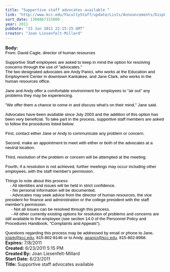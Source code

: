 ```yaml
---
title: "Supportive staff advocates available "
link: "http://www.kcc.edu/FacultyStaff/update/Lists/Announcements/DispForm.aspx?ID=362"
sort_date: 1308867315000
year: 2011
pubDate: "23 Jun 2011 22:15:15 GMT"
creator: "Joan Liesenfelt-Millard"
---
```


<div><b>Body:</b> <div class=ExternalClassFFB93788A6D54EF2AA9A6A14B45E50BA>
<p style="margin:0in 0in 0pt" class=MsoNormal><span style="font-family:'Arial','sans-serif';color:#cc0000;font-size:10pt"><font color="#000000">From: David Cagle, director of human resources</font></span></p>
<p style="margin:0in 0in 0pt" class=MsoNormal><span style="font-family:'Arial','sans-serif';color:#cc0000;font-size:10pt">  </span></p>
<div><span style="font-family:'Arial','sans-serif';color:black;font-size:10pt">Supportive Staff employees are asked to keep in mind the option for resolving concerns through the use of &quot;advocates.&quot;<br></span></div>
<div><span style="font-family:'Arial','sans-serif';color:black;font-size:10pt">The two designated advocates are Andy Panici, who works at the Education and Employment Center in downtown Kankakee, and Jane Clark, who works in the human resources office. </span></div><span style="font-family:'Arial','sans-serif';color:black;font-size:10pt">
<div><br>Jane and Andy offer a comfortable environment for employees to &quot;air out&quot; any problems they may be experiencing.</div>
<div><br>&quot;We offer them a chance to come in and discuss what's on their mind,&quot; Jane said.</div>
<div><br>Advocates have been available since July 2003 and the addition of this option has been very beneficial. To take part in the process, supportive staff members are asked to follow the procedures listed below:</div>
<div><br>First, contact either Jane or Andy to communicate any problem or concern.</div>
<div><br>Second, make an appointment to meet with either or both of the advocates at a neutral location.</div>
<div><br>Third, resolution of the problem or concern will be attempted at the meeting.</div>
<div><br>Fourth, if a resolution is not achieved, further meetings may occur including other employees, with the staff member's permission.<br></div>
<div> </div>
<div>Things to note about this process:<br>    - All identities and issues will be held in strict confidence.<br>    - No personal information will be documented.<br>    - Advocates may seek advice from the director of human resources, the vice president for finance and administration or the college president with the staff member's permission.<br>     - Not all issues can be resolved through this process.<br>     - All other currently existing options for resolution of problems and concerns are still available to the employee (see section 14.0 of the Personnel Policy and Procedures Handbook, &quot;Complaints and Appeals&quot;).<br></div>
<div> </div>
<div>Questions regarding this process may be addressed by email or phone to Jane, <a href="mailto:jclark@kcc.edu" shape=rect target="_blank">jclark@kcc.edu</a>, 815-802-8146 or to Andy, <a href="mailto:apanici@kcc.edu" shape=rect target="_blank">apanici@kcc.edu</a>, 815-802-8968.</span></div></div></div>
<div><b>Expires:</b> 7/8/2011</div>
<div><b>Created:</b> 6/23/2011 5:15 PM</div>
<div><b>Created By:</b> Joan Liesenfelt-Millard</div>
<div><b>Start Date:</b> 6/23/2011</div>
<div><b>Title:</b> Supportive staff advocates available </div>
